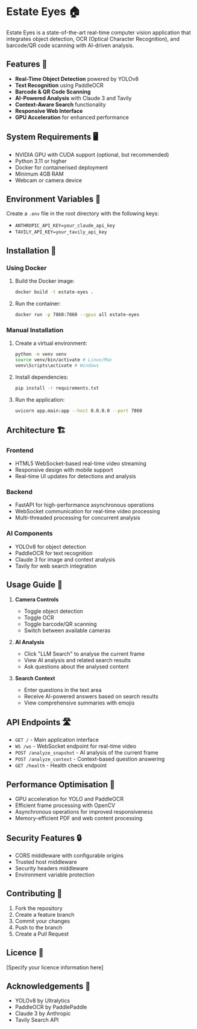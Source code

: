 # Estate Eyes 🏠

Estate Eyes is a state-of-the-art real-time computer vision application that integrates object detection, OCR (Optical Character Recognition), and barcode/QR code scanning with AI-driven analysis.

## Features 🌟

- **Real-Time Object Detection** powered by YOLOv8
- **Text Recognition** using PaddleOCR
- **Barcode & QR Code Scanning**
- **AI-Powered Analysis** with Claude 3 and Tavily
- **Context-Aware Search** functionality
- **Responsive Web Interface**
- **GPU Acceleration** for enhanced performance

## System Requirements 🖥️

- NVIDIA GPU with CUDA support (optional, but recommended)
- Python 3.11 or higher
- Docker for containerised deployment
- Minimum 4GB RAM
- Webcam or camera device

## Environment Variables 🔑

Create a `.env` file in the root directory with the following keys:
- `ANTHROPIC_API_KEY=your_claude_api_key`
- `TAVILY_API_KEY=your_tavily_api_key`

## Installation 🚀

### Using Docker

1. Build the Docker image:
   ```bash
   docker build -t estate-eyes .
   ```

2. Run the container:
   ```bash
   docker run -p 7860:7860 --gpus all estate-eyes
   ```

### Manual Installation

1. Create a virtual environment:
   ```bash
   python -m venv venv
   source venv/bin/activate # Linux/Mac
   venv\Scripts\activate # Windows
   ```

2. Install dependencies:
   ```bash
   pip install -r requirements.txt
   ```

3. Run the application:
   ```bash
   uvicorn app.main:app --host 0.0.0.0 --port 7860
   ```

## Architecture 🏗️

### Frontend
- HTML5 WebSocket-based real-time video streaming
- Responsive design with mobile support
- Real-time UI updates for detections and analysis

### Backend
- FastAPI for high-performance asynchronous operations
- WebSocket communication for real-time video processing
- Multi-threaded processing for concurrent analysis

### AI Components
- YOLOv8 for object detection
- PaddleOCR for text recognition
- Claude 3 for image and context analysis
- Tavily for web search integration

## Usage Guide 📖

1. **Camera Controls**
   - Toggle object detection
   - Toggle OCR
   - Toggle barcode/QR scanning
   - Switch between available cameras

2. **AI Analysis**
   - Click "LLM Search" to analyse the current frame
   - View AI analysis and related search results
   - Ask questions about the analysed content

3. **Search Context**
   - Enter questions in the text area
   - Receive AI-powered answers based on search results
   - View comprehensive summaries with emojis

## API Endpoints 🛣️

- `GET /` - Main application interface
- `WS /ws` - WebSocket endpoint for real-time video
- `POST /analyze_snapshot` - AI analysis of the current frame
- `POST /analyze_context` - Context-based question answering
- `GET /health` - Health check endpoint

## Performance Optimisation 🚄

- GPU acceleration for YOLO and PaddleOCR
- Efficient frame processing with OpenCV
- Asynchronous operations for improved responsiveness
- Memory-efficient PDF and web content processing

## Security Features 🔒

- CORS middleware with configurable origins
- Trusted host middleware
- Security headers middleware
- Environment variable protection

## Contributing 🤝

1. Fork the repository
2. Create a feature branch
3. Commit your changes
4. Push to the branch
5. Create a Pull Request

## Licence 📄

[Specify your licence information here]

## Acknowledgements 👏

- YOLOv8 by Ultralytics
- PaddleOCR by PaddlePaddle
- Claude 3 by Anthropic
- Tavily Search API